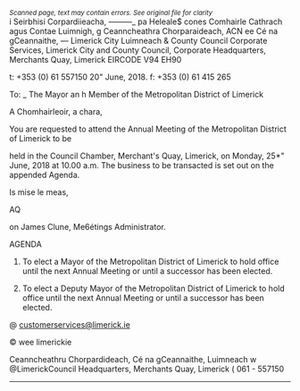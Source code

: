 *<small>Scanned page, text may contain errors. See original file for clarity</small>*  
i Seirbhisi Corpardiieacha,
_—_——_ pa Heleale$ cones Comhairle Cathrach agus Contae Luimnigh,
g Ceanncheathra Chorparaideach,
ACN ee Cé na gCeannaithe,
— Limerick City Luimneach
& County Council
Corporate Services,
Limerick City and County Council,
Corporate Headquarters,
Merchants Quay,
Limerick
EIRCODE V94 EH90

t: +353 (0) 61 557150
20" June, 2018. f: +353 (0) 61 415 265

To: _ The Mayor an h Member of the Metropolitan District of Limerick

A Chomhairleoir, a chara,

You are requested to attend the Annual Meeting of the Metropolitan District of Limerick to be

held in the Council Chamber, Merchant's Quay, Limerick, on Monday, 25*" June, 2018 at
10.00 a.m. The business to be transacted is set out on the appended Agenda.

Is mise le meas,

AQ

on
James Clune,
Me6étings Administrator.

AGENDA

1. To elect a Mayor of the Metropolitan District of Limerick to hold office until the next
Annual Meeting or until a successor has been elected.

2. To elect a Deputy Mayor of the Metropolitan District of Limerick to hold office until the
next Annual Meeting or until a successor has been elected.

@ customerservices@limerick.ie

© wee limerickie

Ceanncheathru Chorpardideach, Cé na gCeannaithe, Luimneach w @LimerickCouncil
Headquarters, Merchants Quay, Limerick ( 061 - 557150

---
